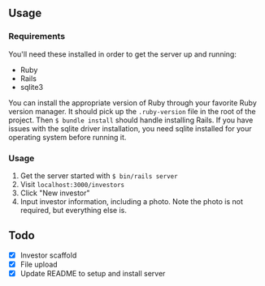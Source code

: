 ## Usage

### Requirements

You'll need these installed in order to get the server up and running:

- Ruby
- Rails
- sqlite3

You can install the appropriate version of Ruby through your favorite Ruby version manager. It should pick up the `.ruby-version` file in the root of the project. Then `$ bundle install` should handle installing Rails. If you have issues with the sqlite driver installation, you need sqlite installed for your operating system before running it.

### Usage

1. Get the server started with `$ bin/rails server`
1. Visit `localhost:3000/investors`
1. Click "New investor"
1. Input investor information, including a photo. Note the photo is not required, but everything else is.

## Todo

- [x] Investor scaffold
- [x] File upload
- [x] Update README to setup and install server
